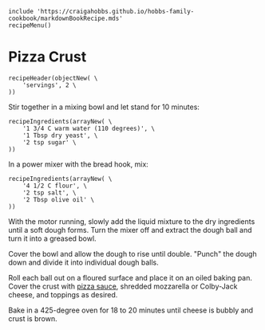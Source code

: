 ~~~ markdown-script
include 'https://craigahobbs.github.io/hobbs-family-cookbook/markdownBookRecipe.mds'
recipeMenu()
~~~

# Pizza Crust

~~~ markdown-script
recipeHeader(objectNew( \
    'servings', 2 \
))
~~~

Stir together in a mixing bowl and let stand for 10 minutes:

~~~ markdown-script
recipeIngredients(arrayNew( \
    '1 3/4 C warm water (110 degrees)', \
    '1 Tbsp dry yeast', \
    '2 tsp sugar' \
))
~~~

In a power mixer with the bread hook, mix:

~~~ markdown-script
recipeIngredients(arrayNew( \
    '4 1/2 C flour', \
    '2 tsp salt', \
    '2 Tbsp olive oil' \
))
~~~

With the motor running, slowly add the liquid mixture to the dry ingredients until a soft dough
forms. Turn the mixer off and extract the dough ball and turn it into a greased bowl.

Cover the bowl and allow the dough to rise until double. "Punch" the dough down and divide it into
individual dough balls.

Roll each ball out on a floured surface and place it on an oiled baking pan. Cover the crust with
[pizza sauce](#categories.0=Extras&categories.1=Recipes&id=recipes-PizzaSauce), shredded mozzarella
or Colby-Jack cheese, and toppings as desired.

Bake in a 425-degree oven for 18 to 20 minutes until cheese is bubbly and crust is brown.
